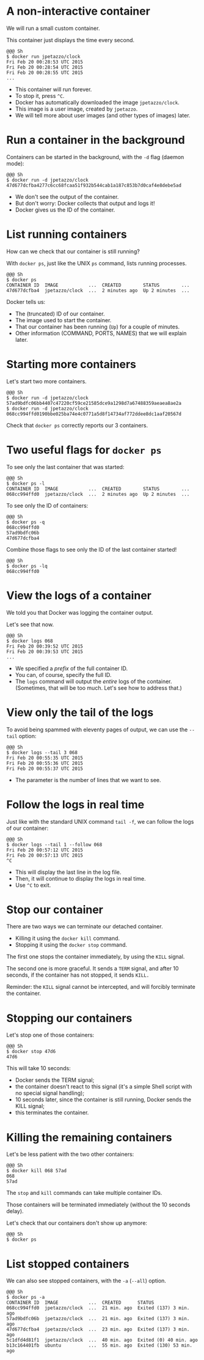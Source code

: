 <!SLIDE>
# A non-interactive container

We will run a small custom container.

This container just displays the time every second.

    @@@ Sh
    $ docker run jpetazzo/clock
    Fri Feb 20 00:28:53 UTC 2015
    Fri Feb 20 00:28:54 UTC 2015
    Fri Feb 20 00:28:55 UTC 2015
    ...

* This container will run forever.
* To stop it, press `^C`.
* Docker has automatically downloaded the image `jpetazzo/clock`.
* This image is a user image, created by `jpetazzo`.
* We will tell more about user images (and other types of images) later.

<!SLIDE>
# Run a container in the background

Containers can be started in the background, with the `-d` flag (daemon mode):

    @@@ Sh
    $ docker run -d jpetazzo/clock
    47d677dcfba4277c6cc68fcaa51f932b544cab1a187c853b7d0caf4e8debe5ad

* We don't see the output of the container.
* But don't worry: Docker collects that output and logs it!
* Docker gives us the ID of the container.

<!SLIDE>
# List running containers

How can we check that our container is still running?

With `docker ps`, just like the UNIX `ps` command, lists running processes.

    @@@ Sh
    $ docker ps
    CONTAINER ID  IMAGE           ...  CREATED        STATUS        ...
    47d677dcfba4  jpetazzo/clock  ...  2 minutes ago  Up 2 minutes  ...

Docker tells us:

* The (truncated) ID of our container.
* The image used to start the container.
* That our container has been running (`Up`) for a couple of minutes.
* Other information (COMMAND, PORTS, NAMES) that we will explain later.

<!SLIDE>
# Starting more containers

Let's start two more containers.

    @@@ Sh
    $ docker run -d jpetazzo/clock
    57ad9bdfc06bb4407c47220cf59ce21585dce9a1298d7a67488359aeaea8ae2a
    $ docker run -d jpetazzo/clock
    068cc994ffd0190bbe025ba74e4c0771a5d8f14734af772ddee8dc1aaf20567d

Check that `docker ps` correctly reports our 3 containers.

<!SLIDE>
# Two useful flags for `docker ps`

To see only the last container that was started:

    @@@ Sh
    $ docker ps -l
    CONTAINER ID  IMAGE           ...  CREATED        STATUS        ...
    068cc994ffd0  jpetazzo/clock  ...  2 minutes ago  Up 2 minutes  ...

To see only the ID of containers:

    @@@ Sh
    $ docker ps -q
    068cc994ffd0
    57ad9bdfc06b
    47d677dcfba4

Combine those flags to see only the ID of the last container started!

    @@@ Sh
    $ docker ps -lq
    068cc994ffd0

<!SLIDE>
# View the logs of a container

We told you that Docker was logging the container output.

Let's see that now.

    @@@ Sh
    $ docker logs 068
    Fri Feb 20 00:39:52 UTC 2015
    Fri Feb 20 00:39:53 UTC 2015
    ...

* We specified a *prefix* of the full container ID.
* You can, of course, specify the full ID.
* The `logs` command will output the *entire* logs of the container.
  <br/>(Sometimes, that will be too much. Let's see how to address that.)

<!SLIDE>
# View only the tail of the logs

To avoid being spammed with eleventy pages of output,
we can use the `--tail` option:

    @@@ Sh
    $ docker logs --tail 3 068
    Fri Feb 20 00:55:35 UTC 2015
    Fri Feb 20 00:55:36 UTC 2015
    Fri Feb 20 00:55:37 UTC 2015

* The parameter is the number of lines that we want to see.

<!SLIDE>
# Follow the logs in real time

Just like with the standard UNIX command `tail -f`, we can
follow the logs of our container:

    @@@ Sh
    $ docker logs --tail 1 --follow 068
    Fri Feb 20 00:57:12 UTC 2015
    Fri Feb 20 00:57:13 UTC 2015
    ^C

* This will display the last line in the log file.
* Then, it will continue to display the logs in real time.
* Use `^C` to exit.

<!SLIDE>
# Stop our container

There are two ways we can terminate our detached container.

* Killing it using the `docker kill` command.
* Stopping it using the `docker stop` command.

The first one stops the container immediately, by using the
`KILL` signal.

The second one is more graceful. It sends a `TERM` signal,
and after 10 seconds, if the container has not stopped, it
sends `KILL.`

Reminder: the `KILL` signal cannot be intercepted, and will
forcibly terminate the container.

<!SLIDE>
# Stopping our containers

Let's stop one of those containers:

    @@@ Sh
    $ docker stop 47d6
    47d6

This will take 10 seconds:

* Docker sends the TERM signal;
* the container doesn't react to this signal
  (it's a simple Shell script with no special
  signal handling);
* 10 seconds later, since the container is still
  running, Docker sends the KILL signal;
* this terminates the container.

<!SLIDE>
# Killing the remaining containers

Let's be less patient with the two other containers:

    @@@ Sh
    $ docker kill 068 57ad
    068
    57ad

The `stop` and `kill` commands can take multiple container IDs.

Those containers will be terminated immediately (without
the 10 seconds delay).

Let's check that our containers don't show up anymore:

    @@@ Sh
    $ docker ps

<!SLIDE>
# List stopped containers

We can also see stopped containers, with the `-a` (`--all`) option.

    @@@ Sh
    $ docker ps -a
    CONTAINER ID  IMAGE           ...  CREATED      STATUS
    068cc994ffd0  jpetazzo/clock  ...  21 min. ago  Exited (137) 3 min. ago
    57ad9bdfc06b  jpetazzo/clock  ...  21 min. ago  Exited (137) 3 min. ago
    47d677dcfba4  jpetazzo/clock  ...  23 min. ago  Exited (137) 3 min. ago
    5c1dfd4d81f1  jpetazzo/clock  ...  40 min. ago  Exited (0) 40 min. ago
    b13c164401fb  ubuntu          ...  55 min. ago  Exited (130) 53 min. ago
